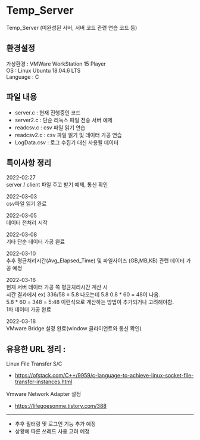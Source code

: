 # Temp_Server
Temp_Server (미완성된 서버, 서버 코드 관련 연습 코드 등)  

## 환경설정  
가상환경 : VMWare WorkStation 15 Player  
OS : Linux Ubuntu 18.04.6 LTS  
Language : C   
## 파일 내용  
- server.c : 현재 진행중인 코드
- server2.c : 단순 리눅스 파일 전송 서버 예제
- readcsv.c : csv 파일 읽기 연습
- readcsv2.c : csv 파일 읽기 및 데이터 가공 연습 
- LogData.csv : 로그 수집기 대신 사용될 데이터 

## 특이사항 정리  
2022-02:27  
server / client 파일 주고 받기 예제, 통신 확인 

2022-03-03  
csv파일 읽기 완료  

2022-03-05  
데이터 전처리 시작  

2022-03-08  
기타 단순 데이터 가공 완료  

2022-03-10  
추후 평균처리시간(Avg_Elapsed_Time) 및 파일사이즈 (GB,MB,KB) 관련 데이터 가공 예정  

2022-03-16  
현재 서버 데이터 가공 쪽 평균처리시간 계산 시  
시간 결과에서 ex) 336/58 = 5.8 나오는데 5.8 0.8 * 60 = 48이 나옴.  
5.8 * 60 = 348 = 5:48 이런식으로 계산하는 방법이 추가되거나 고려해야함.  
1차 데이터 가공 완료 

2022-03-18  
VMware Bridge 설정 완료(window 클라이언트와 통신 확인)  

## 유용한 URL 정리 : 

Linux File Transfer S/C  
- https://ofstack.com/C++/9959/c-language-to-achieve-linux-socket-file-transfer-instances.html  

Vmware Network Adapter 설정  
- https://lifegoesonme.tistory.com/388  

---
- 추후 필터링 및 로그인 기능 추가 예정  
- 상황에 따른 쓰레드 사용 고려 예정  

